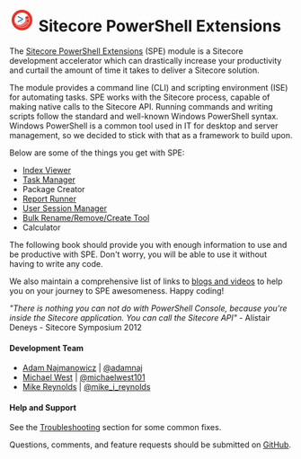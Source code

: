 ![](images/logos/logo-45x45.jpg) Sitecore PowerShell Extensions
=======

The [Sitecore PowerShell Extensions][1] (SPE) module is a Sitecore development accelerator which can drastically increase your productivity and curtail the amount of time it takes to deliver a Sitecore solution. 

The module provides a command line (CLI) and scripting environment (ISE) for automating tasks. SPE works with the Sitecore process, capable of making native calls to the Sitecore API. Running commands and writing scripts follow the standard and well-known Windows PowerShell syntax. Windows PowerShell is a common tool used in IT for desktop and server management, so we decided to stick with that as a framework to build upon.

Below are some of the things you get with SPE:
* [Index Viewer](toolbox.md)
* [Task Manager](toolbox.md)
* Package Creator
* [Report Runner](reports.md)
* [User Session Manager](toolbox.md)
* [Bulk Rename/Remove/Create Tool](working-with-items.md)
* Calculator

The following book should provide you with enough information to use and be  productive with SPE. Don't worry, you will be able to use it without having to write any code.

We also maintain a comprehensive list of links to [blogs and videos][2] to help you on your journey to SPE awesomeness. Happy coding!

*"There is nothing you can not do with PowerShell Console, because you're inside the Sitecore application. You can call the Sitecore API"* - Alistair Deneys - Sitecore Symposium 2012

#### Development Team

* [Adam Najmanowicz][3] | [@adamnaj][7]
* [Michael West][4] | [@michaelwest101][8]
* [Mike Reynolds][5] | [@mike_i_reynolds][9]

#### Help and Support

See the [Troubleshooting](troubleshooting.md) section for some common fixes.

Questions, comments, and feature requests should be submitted on [GitHub][6].

[1]: https://marketplace.sitecore.net/Modules/Sitecore_PowerShell_console.aspx
[2]: http://blog.najmanowicz.com/sitecore-powershell-console/
[3]: http://blog.najmanowicz.com/
[4]: http://michaellwest.blogspot.com/
[5]: http://sitecorejunkie.com/
[6]: https://git.io/spe
[7]: https://twitter.com/adamnaj
[8]: https://twitter.com/MichaelWest101
[9]: https://twitter.com/mike_i_reynolds